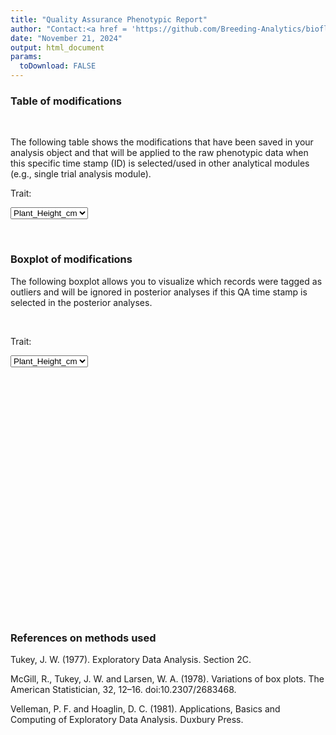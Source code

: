 ```yaml
---
title: "Quality Assurance Phenotypic Report"
author: "Contact:<a href = 'https://github.com/Breeding-Analytics/bioflow' target = '_blank'>Breeding Analytics Team, OneCGIAR</a> breedinganalytics@cgiar.org"
date: "November 21, 2024"  
output: html_document
params:
  toDownload: FALSE
---
```









### Table of modifications
<p>&nbsp;</p>

The following table shows the modifications that have been saved in your analysis object and that will be applied to the raw phenotypic data when this specific time stamp (ID) is selected/used in other analytical modules (e.g., single trial analysis module).

<!--html_preserve--><div class="form-group shiny-input-container">
<label class="control-label" id="qaPhenoApp_1-traitQa-label" for="qaPhenoApp_1-traitQa">Trait:</label>
<div>
<select id="qaPhenoApp_1-traitQa" class="shiny-input-select"><option value="Plant_Height_cm" selected>Plant_Height_cm</option>
<option value="Ear_Height_cm">Ear_Height_cm</option>
<option value="Yield_Mg_ha">Yield_Mg_ha</option></select>
<script type="application/json" data-for="qaPhenoApp_1-traitQa" data-nonempty="">{"plugins":["selectize-plugin-a11y"]}</script>
</div>
</div><!--/html_preserve-->


<!--html_preserve--><div class="datatables html-widget html-widget-output shiny-report-size html-fill-item" id="qaPhenoApp_1-out364edaa64a969647" style="width:100%;height:auto;"></div><!--/html_preserve-->



<p>&nbsp;</p>

### Boxplot of modifications

The following boxplot allows you to visualize which records were tagged as outliers and will be ignored in posterior analyses if this QA time stamp is selected in the posterior analyses.

<p>&nbsp;</p>

<!--html_preserve--><div class="form-group shiny-input-container">
<label class="control-label" id="qaPhenoApp_1-traitQaBox-label" for="qaPhenoApp_1-traitQaBox">Trait:</label>
<div>
<select id="qaPhenoApp_1-traitQaBox" class="shiny-input-select"><option value="Plant_Height_cm" selected>Plant_Height_cm</option>
<option value="Ear_Height_cm">Ear_Height_cm</option>
<option value="Yield_Mg_ha">Yield_Mg_ha</option></select>
<script type="application/json" data-for="qaPhenoApp_1-traitQaBox" data-nonempty="">{"plugins":["selectize-plugin-a11y"]}</script>
</div>
</div><!--/html_preserve-->

<!--html_preserve--><div class="shiny-plot-output html-fill-item" id="qaPhenoApp_1-out08ec3ce7bea1426b" style="width:100%;height:400px;"></div><!--/html_preserve-->



### References on methods used

Tukey, J. W. (1977). Exploratory Data Analysis. Section 2C.

McGill, R., Tukey, J. W. and Larsen, W. A. (1978). Variations of box plots. The American Statistician, 32, 12–16. doi:10.2307/2683468.

Velleman, P. F. and Hoaglin, D. C. (1981). Applications, Basics and Computing of Exploratory Data Analysis. Duxbury Press.


<p>&nbsp;</p>





